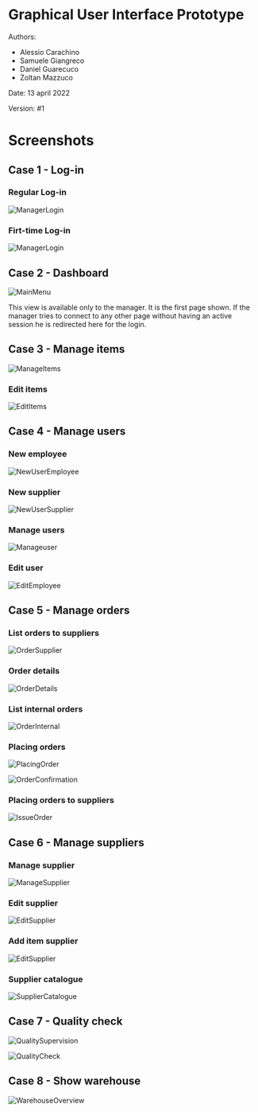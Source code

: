 # Graphical User Interface Prototype  

Authors: 
* Alessio Carachino
* Samuele Giangreco
* Daniel Guarecuco
* Zoltan Mazzuco

Date: 13 april 2022

Version: #1


# Screenshots

## Case 1 - Log-in

### Regular Log-in
![ManagerLogin](GUIimages/Login.png)

### Firt-time Log-in

![ManagerLogin](GUIimages/Firstlogin.png)



## Case 2 - Dashboard
![MainMenu](GUIimages/Mainmenu.png)

This view is available only to the manager. It is the first page shown. If the manager tries to connect to any other page without having an active session he is redirected here for the login.



## Case 3 - Manage items
![ManageItems](GUIimages/ManageItems.png)

### Edit items
![EditItems](GUIimages/EditItem.png)



## Case 4 - Manage users

### New employee
![NewUserEmployee](GUIimages/CreateUser_OU_Manager.png)

### New supplier
![NewUserSupplier](GUIimages/CreateUser_Supplier.png)

### Manage users
![Manageuser](GUIimages/ManageUsers.png)

### Edit user
![EditEmployee](GUIimages/EditUser_OU_Manager.png)



## Case 5 - Manage orders

### List orders to suppliers
![OrderSupplier](GUIimages/ManageOrders_suppliers.png)

### Order details
![OrderDetails](GUIimages/OrderDetails_Suppliers.png)

### List internal orders
![OrderInternal](GUIimages/ManageOrders_internal.png)

### Placing orders
![PlacingOrder](GUIimages/InternalOrder.png)

![OrderConfirmation](GUIimages/InternalOrderconfirmation.png)

### Placing orders to suppliers
![IssueOrder](GUIimages/IssueOrder.png)



## Case 6 - Manage suppliers
### Manage supplier
![ManageSupplier](GUIimages/ManageSuppliers.png)

### Edit supplier
![EditSupplier](GUIimages/EditUser_Supplier.png)

### Add item supplier
![EditSupplier](GUIimages/NewItem.png)

### Supplier catalogue
![SupplierCatalogue](GUIimages/SupplierCatalogue.png)



## Case 7 - Quality check
![QualitySupervision](GUIimages/QualitySupervision.png)

![QualityCheck](GUIimages/Qualitycheck.png)



## Case 8 - Show warehouse
![WarehouseOverview](GUIimages/Warehouseoverview.png)


